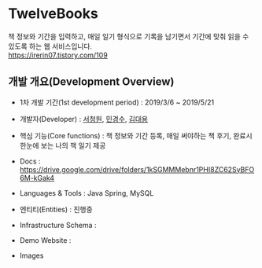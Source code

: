# TwelveBooks 
 책 정보와 기간을 입력하고, 매일 일기 형식으로 기록을 남기면서 기간에 맞춰 읽을 수 있도록 하는 웹 서비스입니다.<br/>
 https://irerin07.tistory.com/109

## 개발 개요(Development Overview)
* 1차 개발 기간(1st development period) : 2019/3/6 ~ 2019/5/21

* 개발자(Developer) : [서청원](https://github.com/coneseo), [민경수](https://github.com/irerin07), [김대용](https://github.com/kim-daeyong)

* 핵심 기능(Core functions) : 책 정보와 기간 등록, 매일 써야하는 책 후기, 완료시 한눈에 보는 나의 책 일기 제공
* Docs : https://drive.google.com/drive/folders/1kSGMMMebnr1PHI8ZC62SyBFO6M-kGak4
* Languages & Tools : Java Spring, MySQL
* 엔티티(Entities) :  진행중
* Infrastructure Schema : 
* Demo Website : 
* Images
